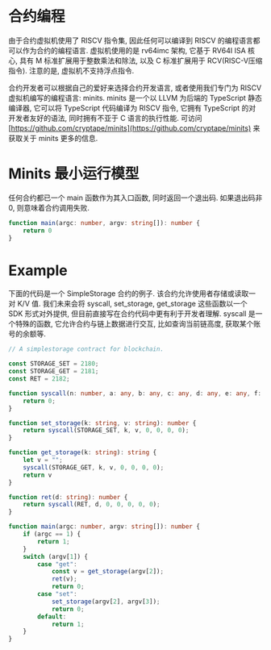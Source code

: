 # 合约编程

由于合约虚拟机使用了 RISCV 指令集, 因此任何可以编译到 RISCV 的编程语言都可以作为合约的编程语言. 虚拟机使用的是 rv64imc 架构, 它基于 RV64I ISA 核心, 具有 M 标准扩展用于整数乘法和除法, 以及 C 标准扩展用于 RCV(RISC-V压缩指令). 注意的是, 虚拟机不支持浮点指令.

合约开发者可以根据自己的爱好来选择合约开发语言, 或者使用我们专门为 RISCV 虚拟机编写的编程语言: minits. minits 是一个以 LLVM 为后端的 TypeScript 静态编译器, 它可以将 TypeScript 代码编译为 RISCV 指令, 它拥有 TypeScript 的对开发者友好的语法, 同时拥有不亚于 C 语言的执行性能. 可访问 [https://github.com/cryptape/minits](https://github.com/cryptape/minits) 来获取关于 minits 更多的信息.

# Minits 最小运行模型

任何合约都已一个 main 函数作为其入口函数, 同时返回一个退出码. 如果退出码非 0, 则意味着合约调用失败.

```ts
function main(argc: number, argv: string[]): number {
    return 0
}
```

# Example

下面的代码是一个 SimpleStorage 合约的例子. 该合约允许使用者存储或读取一对 K/V 值. 我们未来会将 syscall, set_storage, get_storage 这些函数以一个 SDK 形式对外提供, 但目前直接写在合约代码中更有利于开发者理解. syscall 是一个特殊的函数, 它允许合约与链上数据进行交互, 比如查询当前链高度, 获取某个账号的余额等.

```ts
// A simplestorage contract for blockchain.

const STORAGE_SET = 2180;
const STORAGE_GET = 2181;
const RET = 2182;

function syscall(n: number, a: any, b: any, c: any, d: any, e: any, f: any): number {
    return 0;
}

function set_storage(k: string, v: string): number {
    return syscall(STORAGE_SET, k, v, 0, 0, 0, 0);
}

function get_storage(k: string): string {
    let v = "";
    syscall(STORAGE_GET, k, v, 0, 0, 0, 0);
    return v
}

function ret(d: string): number {
    return syscall(RET, d, 0, 0, 0, 0, 0);
}

function main(argc: number, argv: string[]): number {
    if (argc == 1) {
        return 1;
    }
    switch (argv[1]) {
        case "get":
            const v = get_storage(argv[2]);
            ret(v);
            return 0;
        case "set":
            set_storage(argv[2], argv[3]);
            return 0;
        default:
            return 1;
    }
}
```